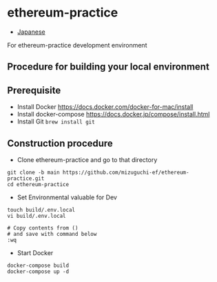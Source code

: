 # ethereum-practice

- [Japanese](README_ja.md)

For ethereum-practice development environment

## Procedure for building your local environment

## Prerequisite

- Install Docker
  https://docs.docker.com/docker-for-mac/install
- Install docker-compose
  https://docs.docker.jp/compose/install.html
- Install Git
  `brew install git`

## Construction procedure

- Clone ethereum-practice and go to that directory

```
git clone -b main https://github.com/mizuguchi-ef/ethereum-practice.git
cd ethereum-practice
```

- Set Environmental valuable for Dev

```
touch build/.env.local
vi build/.env.local

# Copy contents from ()
# and save with command below
:wq
```

- Start Docker

```
docker-compose build
docker-compose up -d
```
